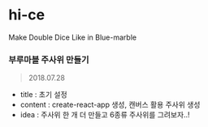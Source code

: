 # hi-ce
Make Double Dice Like in Blue-marble

### 부루마블 주사위 만들기

> 2018.07.28
  - title : 초기 설정
  - content : create-react-app 생성, 캔버스 활용 주사위 생성
  - idea : 주사위 한 개 더 만들고 6종류 주사위를 그려보자..!